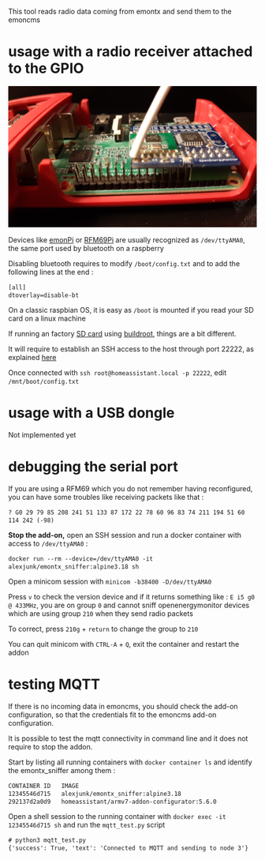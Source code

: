 This tool reads radio data coming from emontx and send them to the emoncms

# usage with a radio receiver attached to the GPIO

![emonbase](https://github.com/Open-Building-Management/emontx_sniffer/raw/main/images/emonbase.png)

Devices like [emonPi](https://docs.openenergymonitor.org/emonpi/index.html) or [RFM69Pi](https://docs.openenergymonitor.org/emonbase/rfm69-pi.html) are usually recognized as `/dev/ttyAMA0`, the same port used by bluetooth on a raspberry

Disabling bluetooth requires to modify `/boot/config.txt` and to add the following lines at the end :
```
[all]
dtoverlay=disable-bt
```
On a classic raspbian OS, it is easy as `/boot` is mounted if you read your SD card on a linux machine

If running an factory [SD card](https://www.home-assistant.io/installation/raspberrypi#writing-the-image-with-balena-etcher) using [buildroot](https://buildroot.org/), things are a bit different.

It will require to establish an SSH access to the host through port 22222, as explained [here](https://developers.home-assistant.io/docs/operating-system/debugging/)

Once connected with `ssh root@homeassistant.local -p 22222`, edit `/mnt/boot/config.txt`

# usage with a USB dongle

Not implemented yet

# debugging the serial port

If you are using a RFM69 which you do not remember having reconfigured, you can have some troubles like receiving packets like that :
```
? G0 29 79 85 208 241 51 133 87 172 22 78 60 96 83 74 211 194 51 60 114 242 (-98)
```
**Stop the add-on,** open an SSH session and run a docker container with access to `/dev/ttyAMA0` :
```
docker run --rm --device=/dev/ttyAMA0 -it alexjunk/emontx_sniffer:alpine3.18 sh
```
Open a minicom session with `minicom -b38400 -D/dev/ttyAMA0`

Press `v` to check the version device and if it returns something like : `E i5 g0 @ 433MHz`, you are on group `0` and cannot sniff openenergymonitor devices which are using group `210` when they send radio packets

To correct, press `210g` + `return` to change the group to `210`

You can quit minicom with `CTRL-A` + `Q`, exit the container and restart the addon

# testing MQTT

If there is no incoming data in emoncms, you should check the add-on configuration, so that the credentials fit to the emoncms add-on configuration. 

It is possible to test the mqtt connectivity in command line and it does not require to stop the addon.

Start by listing all running containers with `docker container ls` and identify the emontx_sniffer among them :
```
CONTAINER ID   IMAGE
12345546d715   alexjunk/emontx_sniffer:alpine3.18
292137d2a0d9   homeassistant/armv7-addon-configurator:5.6.0
```
Open a shell session to the running container with `docker exec -it 12345546d715 sh` and run the `mqtt_test.py` script
```
# python3 mqtt_test.py 
{'success': True, 'text': 'Connected to MQTT and sending to node 3'}
```
